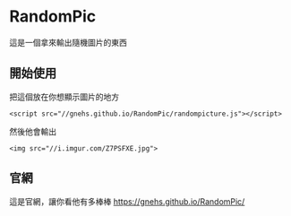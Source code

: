 # RandomPic
這是一個拿來輸出隨機圖片的東西

## 開始使用
把這個放在你想顯示圖片的地方
```
<script src="//gnehs.github.io/RandomPic/randompicture.js"></script>
```
然後他會輸出
```
<img src="//i.imgur.com/Z7PSFXE.jpg">
```
## 官網
這是官網，讓你看他有多棒棒 https://gnehs.github.io/RandomPic/
